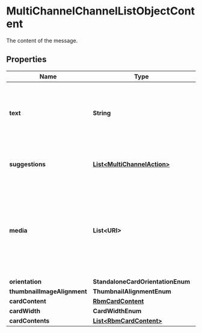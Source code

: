 

# MultiChannelChannelListObjectContent

The content of the message.

## Properties

| Name | Type | Description | Notes |
|------------ | ------------- | ------------- | -------------|
|**text** | **String** | The contents of the text message. Must be 2048 characters or less. |  |
|**suggestions** | [**List&lt;MultiChannelAction&gt;**](MultiChannelAction.md) | An array of suggested actions for the recipient. |  [optional] |
|**media** | **List&lt;URI&gt;** | A list of URLs to include as media attachments as part of the message. Each URL can be at most 4096 characters. |  |
|**orientation** | **StandaloneCardOrientationEnum** |  |  |
|**thumbnailImageAlignment** | **ThumbnailAlignmentEnum** |  |  |
|**cardContent** | [**RbmCardContent**](RbmCardContent.md) |  |  |
|**cardWidth** | **CardWidthEnum** |  |  |
|**cardContents** | [**List&lt;RbmCardContent&gt;**](RbmCardContent.md) |  |  |



